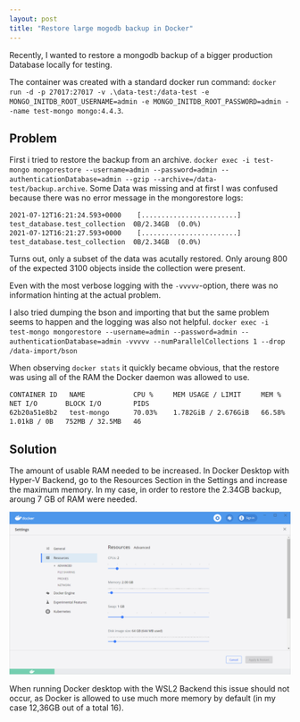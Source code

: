 ```yaml
---
layout: post
title: "Restore large mogodb backup in Docker"
---
```


Recently, I wanted to restore a mongodb backup of a bigger production Database locally for testing. 

The container was created with a standard docker run command: `docker run -d -p 27017:27017 -v .\data-test:/data-test -e MONGO_INITDB_ROOT_USERNAME=admin -e MONGO_INITDB_ROOT_PASSWORD=admin --name test-mongo mongo:4.4.3`.


## Problem
First i tried to restore the backup from an archive.
`docker exec -i test-mongo mongorestore --username=admin --password=admin --authenticationDatabase=admin --gzip --archive=/data-test/backup.archive`.
Some Data was missing and at first I was confused because there was no error message in the mongorestore logs:

```
2021-07-12T16:21:24.593+0000    [........................]  test_database.test_collection  0B/2.34GB  (0.0%)
2021-07-12T16:21:27.593+0000    [........................]  test_database.test_collection  0B/2.34GB  (0.0%)
```

Turns out, only a subset of the data was acutally restored. Only aroung 800 of the expected 3100 objects inside the collection were present.

Even with the most verbose logging with the `-vvvvv`-option, there was no information hinting at the actual problem.

I also tried dumping the bson and importing that but the same problem seems to happen and the logging was also not helpful.
`docker exec -i test-mongo mongorestore --username=admin --password=admin --authenticationDatabase=admin -vvvvv --numParallelCollections 1 --drop /data-import/bson`

When observing `docker stats` it quickly became obvious, that the restore was using all of the RAM the Docker daemon was allowed to use.

```
CONTAINER ID   NAME            CPU %     MEM USAGE / LIMIT     MEM %     NET I/O       BLOCK I/O        PIDS
62b20a51e8b2   test-mongo      70.03%    1.782GiB / 2.676GiB   66.58%    1.01kB / 0B   752MB / 32.5MB   46
```

## Solution

The amount of usable RAM needed to be increased. In Docker Desktop with Hyper-V Backend, go to the Resources Section in the Settings and increase the maximum memory. In my case, in order to restore the 2.34GB backup, aroung 7 GB of RAM were needed.

![Docker Desktop Memory Settings](/public/2021-07-12-mongodb-restore-docker/settings-resources.png)

When running Docker desktop with the WSL2 Backend this issue should not occur, as Docker is allowed to use much more memory by default (in my case 12,36GB out of a total 16).

